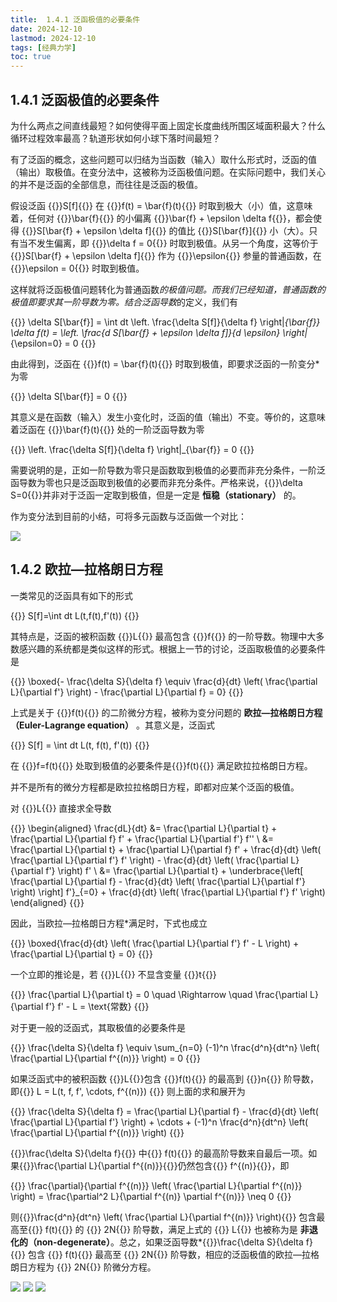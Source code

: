 ```yaml
---
title:  1.4.1 泛函极值的必要条件
date: 2024-12-10
lastmod: 2024-12-10
tags: [经典力学]
toc: true
---
```


##  1.4.1 泛函极值的必要条件

为什么两点之间直线最短？如何使得平面上固定长度曲线所围区域面积最大？什么循环过程效率最高？轨道形状如何小球下落时间最短？

有了泛函的概念，这些问题可以归结为当函数（输入）取什么形式时，泛函的值（输出）取极值。在变分法中，这被称为泛函极值问题。在实际问题中，我们关心的并不是泛函的全部信息，而往往是泛函的极值。

假设泛函 {{<latex display="false">}}S[f]{{</latex>}} 在 {{<latex display="false">}}f(t) = \bar{f}(t){{</latex>}} 时取到极大（小）值，这意味着，任何对 {{<latex display="false">}}\bar{f}{{</latex>}} 的小偏离 {{<latex display="false">}}\bar{f} + \epsilon \delta f{{</latex>}}，都会使得 {{<latex display="false">}}S[\bar{f} + \epsilon \delta f]{{</latex>}} 的值比 {{<latex display="false">}}S[\bar{f}]{{</latex>}} 小（大）。只有当不发生偏离，即 {{<latex display="false">}}\delta f = 0{{</latex>}} 时取到极值。从另一个角度，这等价于 {{<latex display="false">}}S[\bar{f} + \epsilon \delta f]{{</latex>}} 作为 {{<latex display="false">}}\epsilon{{</latex>}} 参量的普通函数，在 {{<latex display="false">}}\epsilon = 0{{</latex>}} 时取到极值。

这样就将泛函极值问题转化为普通函数*的极值问题。而我们已经知道，普通函数的极值即要求其一阶导数为零。结合泛函导数*的定义，我们有

{{<latex display="true">}}
\delta S[\bar{f}] = \int dt \left. \frac{\delta S[f]}{\delta f} \right|_{\bar{f}} \delta f(t) = \left. \frac{d S[\bar{f} + \epsilon \delta f]}{d \epsilon} \right|_{\epsilon=0} = 0
{{</latex>}}

由此得到，泛函在 {{<latex display="false">}}f(t) = \bar{f}(t){{</latex>}} 时取到极值，即要求泛函的一阶变分*为零

{{<latex display="true">}}
\delta S[\bar{f}] = 0
{{</latex>}}

其意义是在函数（输入）发生小变化时，泛函的值（输出）不变。等价的，这意味着泛函在 {{<latex display="false">}}\bar{f}(t){{</latex>}} 处的一阶泛函导数为零

{{<latex display="true">}}
\left. \frac{\delta S[f]}{\delta f} \right|_{\bar{f}} = 0
{{</latex>}}

需要说明的是，正如一阶导数为零只是函数取到极值的必要而非充分条件，一阶泛函导数为零也只是泛函取到极值的必要而非充分条件。严格来说，{{<latex display="false">}}\delta S=0{{</latex>}}并非对于泛函一定取到极值，但是一定是 **恒稳（stationary）** 的。

作为变分法到目前的小结，可将多元函数与泛函做一个对比：

![](/1.png)

##  1.4.2 欧拉—拉格朗日方程

一类常见的泛函具有如下的形式

{{<latex display="true">}}
S[f]=\int dt L(t,f(t),f'(t))
{{</latex>}}

其特点是，泛函的被积函数 {{<latex display="false">}}L{{</latex>}} 最高包含 {{<latex display="false">}}f{{</latex>}} 的一阶导数。物理中大多数感兴趣的系统都是类似这样的形式。根据上一节的讨论，泛函取极值的必要条件是

{{<latex display="true">}}
\boxed{- \frac{\delta S}{\delta f} \equiv \frac{d}{dt} \left( \frac{\partial L}{\partial f'} \right) - \frac{\partial L}{\partial f} = 0}
{{</latex>}}

上式是关于 {{<latex display="false">}}f(t){{</latex>}} 的二阶微分方程，被称为变分问题的 **欧拉—拉格朗日方程（Euler-Lagrange equation）** 。其意义是，泛函式

{{<latex display="false">}}
S[f] = \int dt L(t, f(t), f'(t))
{{</latex>}}

在 {{<latex display="false">}}f=f(t){{</latex>}} 处取到极值的必要条件是{{<latex display="false">}}f(t){{</latex>}} 满足欧拉拉格朗日方程。

并不是所有的微分方程都是欧拉拉格朗日方程，即都对应某个泛函的极值。

对 {{<latex display="false">}}L{{</latex>}} 直接求全导数

{{<latex display="true">}}
\begin{aligned}
\frac{dL}{dt} &= \frac{\partial L}{\partial t} + \frac{\partial L}{\partial f} f' + \frac{\partial L}{\partial f'} f'' \\
&= \frac{\partial L}{\partial t} + \frac{\partial L}{\partial f} f' + \frac{d}{dt} \left( \frac{\partial L}{\partial f'} f' \right) - \frac{d}{dt} \left( \frac{\partial L}{\partial f'} \right) f' \\
&= \frac{\partial L}{\partial t} + \underbrace{\left[ \frac{\partial L}{\partial f} - \frac{d}{dt} \left( \frac{\partial L}{\partial f'} \right) \right] f'}_{=0} + \frac{d}{dt} \left( \frac{\partial L}{\partial f'} f' \right)
\end{aligned}
{{</latex>}}

因此，当欧拉—拉格朗日方程*满足时，下式也成立

{{<latex display="true">}}
\boxed{\frac{d}{dt} \left( \frac{\partial L}{\partial f'} f' - L \right) + \frac{\partial L}{\partial t} = 0}
{{</latex>}}

一个立即的推论是，若 {{<latex display="false">}}L{{</latex>}} 不显含变量 {{<latex display="false">}}t{{</latex>}}

{{<latex display="false">}}
\frac{\partial L}{\partial t} = 0 \quad \Rightarrow \quad \frac{\partial L}{\partial f'} f' - L = \text{常数}
{{</latex>}}

对于更一般的泛函式，其取极值的必要条件是

{{<latex display="true">}}
\frac{\delta S}{\delta f} \equiv \sum_{n=0} (-1)^n \frac{d^n}{dt^n} \left( \frac{\partial L}{\partial f^{(n)}} \right) = 0
{{</latex>}}

如果泛函式中的被积函数 {{<latex display="false">}}L{{</latex>}}包含 {{<latex display="false">}}f(t){{</latex>}} 的最高到 {{<latex display="false">}}n{{</latex>}} 阶导数，即{{<latex display="false">}} L = L(t, f, f', \cdots, f^{(n)}) {{</latex>}} 则上面的求和展开为

{{<latex display="true">}}
\frac{\delta S}{\delta f} = \frac{\partial L}{\partial f} - \frac{d}{dt} \left( \frac{\partial L}{\partial f'} \right) + \cdots + (-1)^n \frac{d^n}{dt^n} \left( \frac{\partial L}{\partial f^{(n)}} \right)
{{</latex>}}

{{<latex display="false">}}\frac{\delta S}{\delta f}{{</latex>}} 中{{<latex display="false">}} f(t){{</latex>}} 的最高阶导数来自最后一项。如果{{<latex display="false">}}\frac{\partial L}{\partial f^{(n)}}{{</latex>}}仍然包含{{<latex display="false">}} f^{(n)}{{</latex>}}，即

{{<latex display="true">}}
\frac{\partial}{\partial f^{(n)}} \left( \frac{\partial L}{\partial f^{(n)}} \right) = \frac{\partial^2 L}{\partial f^{(n)} \partial f^{(n)}} \neq 0
{{</latex>}}

则{{<latex display="false">}}\frac{d^n}{dt^n} \left( \frac{\partial L}{\partial f^{(n)}} \right){{</latex>}} 包含最高至{{<latex display="false">}} f(t){{</latex>}} 的 {{<latex display="false">}} 2N{{</latex>}}  阶导数，满足上式的 {{<latex display="false">}} L{{</latex>}} 也被称为是 **非退化的（non-degenerate）**。总之，如果泛函导数*{{<latex display="false">}}\frac{\delta S}{\delta f}{{</latex>}} 包含 {{<latex display="false">}} f(t){{</latex>}}  最高至 {{<latex display="false">}} 2N{{</latex>}}  阶导数，相应的泛函极值的欧拉—拉格朗日方程为 {{<latex display="false">}} 2N{{</latex>}}  阶微分方程。

![](/2.png)
![](/3.png)
![](/4.png)